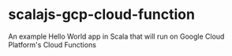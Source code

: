 # scalajs-gcp-cloud-function
An example Hello World app in Scala that will run on Google Cloud Platform's Cloud Functions
